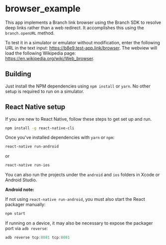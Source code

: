 # browser_example

This app implements a Branch link browser using the Branch SDK to resolve
deep links rather than a web redirect. It accomplishes this using the
`branch.openURL` method.

To test it in a simulator or emulator without modification, enter the following
URL in the text input: https://b8e9.test-app.link/browser. The webview will
load the following Wikipedia page: https://en.wikipedia.org/wiki/Web_browser.

## Building

Just install the NPM dependencies using `npm install` or `yarn`. No other setup
is required to run on a simulator.

## React Native setup

If you are new to React Native, follow these steps to get set up and run.

```bash
npm install -g react-native-cli
```

Once you've installed dependencies with `yarn` or `npm`:

```bash
react-native run-android
```

or

```bash
react-native run-ios
```

You can also run the projects under the `android` and `ios` folders in Xcode or
Android Studio.

**Android note:**

If not using `react-native run-android`, you must also start the React packager
manually:

```js
npm start
```

If running on a device, it may also be necessary to expose the packager port via
`adb reverse`:

```js
adb reverse tcp:8081 tcp:8081
```
